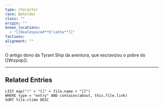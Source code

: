```yaml
---
type: character
race: Beholder
class: ""
origin: ""
known_locations:
  - "[[Realmspace#**H’catha**]]"
factions: 
alignment: ""
---
```

O antigo dono da Tyrant Ship da aventura, que escravizou o pobre do [[Wizpop]].

---

## Related Entries
```dataview
LIST map("!" + "[[" + file.name + "]]")
WHERE type = "entry" AND contains(about, this.file.link)
SORT file.ctime DESC
